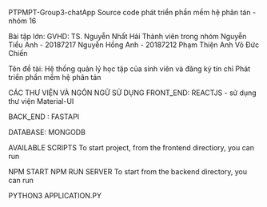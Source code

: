 PTPMPT-Group3-chatApp Source code phát triển phần mềm hệ phân tán - nhóm 16

Bài tập lớn: GVHD: TS. Nguyễn Nhất Hải Thành viên trong nhóm Nguyễn Tiểu Anh - 20187217 Nguyễn Hồng Anh - 20187212 Phạm Thiện Anh Võ Đức Chiến

Tên đề tài: Hệ thống quản lý học tập của sinh viên và đăng ký tín chỉ Phát triển phần mềm hệ phân tán

CÁC THƯ VIỆN VÀ NGÔN NGỮ SỬ DỤNG FRONT_END: REACTJS - sử dụng thư viện Material-UI

BACK_END : FASTAPI

DATABASE: MONGODB

AVAILABLE SCRIPTS To start project, from the frontend directiory, you can run

NPM START NPM RUN SERVER To start from the backend directory, you can run

PYTHON3 APPLICATION.PY

